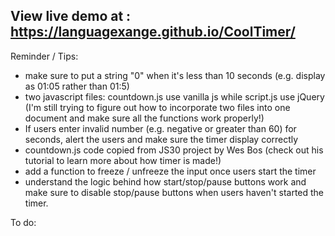 ## View live demo at : https://languagexange.github.io/CoolTimer/

Reminder / Tips:
- make sure to put a string "0" when it's less than 10 seconds (e.g. display as 01:05 rather than 01:5)
- two javascript files: countdown.js use vanilla js while script.js use jQuery
(I'm still trying to figure out how to incorporate two files into one document and make sure all the functions work properly!)
- If users enter invalid number (e.g. negative or greater than 60) for seconds, alert the users and make sure the timer display correctly
- countdown.js code copied from JS30 project by Wes Bos (check out his tutorial to learn more about how timer is made!)
- add a function to freeze / unfreeze the input once users start the timer
- understand the logic behind how start/stop/pause buttons work and make sure to disable stop/pause buttons when users haven't started the timer.

To do:
